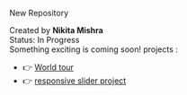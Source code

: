
New Repository

 Created by **Nikita Mishra**  
 Status: In Progress  
 Something exciting is coming soon!
projects :
 - 👉 [World tour](https://world1211.netlify.app/)
 - 👉 [ responsive slider project](https://slider1212.netlify.app/)
